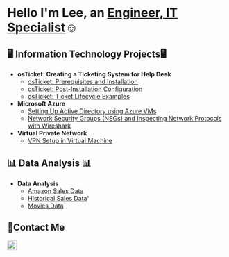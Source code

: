 
<h1>Hello I'm Lee, an <a href="https://www.linkedin.com/in/leelor/">Engineer, IT Specialist</a>☺</h1>

<h2>🖥️ Information Technology Projects🖥</h2>

- <b> osTicket: Creating a Ticketing System for Help Desk </b>
  - [osTicket: Prerequisites and Installation](https://github.com/leelor121/osticket-prereqs)
  - [osTicket: Post-Installation Configuration](https://github.com/leelor121/post-install-config)
  - [osTicket: Ticket Lifecycle Examples](https://github.com/leelor121/ticket-lifecycle)
- <b>Microsoft Azure</b>
  - [Setting Up Active Directory using Azure VMs](https://github.com/leelor121/configure-ad)
  - [Network Security Groups (NSGs) and Inspecting Network Protocols with Wireshark](https://github.com/leelor121/azure-network-protocols)
- <b>Virtual Private Network</b>
  - [VPN Setup in Virtual Machine ](https://github.com/leelor121/Setting-UP-A-VPN)
 
 <h2>📊 Data Analysis 📊 </h2>
 
- <b>Data Analysis </b>
  - [Amazon Sales Data](https://github.com/leelor121/Amazon-Sales-Data-Analysis)
  - [Historical Sales Data](https://github.com/leelor121/Sales-History-Data-Analysis)'
  - [Movies Data](https://github.com/leelor121/TMDB-Movie-Data-Analysis)

<h2>📩Contact Me</h2>

[<img align="left" alt="Lee | LinkedIn" width="22px" src="https://cdn.jsdelivr.net/npm/simple-icons@v3/icons/linkedin.svg" />][linkedin]

[linkedin]:https://www.linkedin.com/in/leelor/
